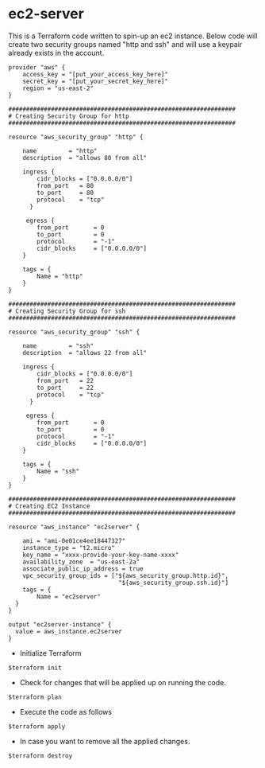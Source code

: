 # ec2-server

This is a Terraform code written to spin-up an ec2 instance. Below code will create two security groups named "http and ssh" and will use a keypair already exists in the account.


```
provider "aws" {
    access_key = "[put_your_access_key_here]"
    secret_key = "[put_your_secret_key_here]"
    region = "us-east-2"
}

################################################################
# Creating Security Group for http
################################################################

resource "aws_security_group" "http" {

    name         = "http"
    description  = "allows 80 from all"

    ingress {
        cidr_blocks = ["0.0.0.0/0"]  
        from_port   = 80
        to_port     = 80
        protocol    = "tcp"
      }

     egress {
        from_port       = 0
        to_port         = 0
        protocol        = "-1"
        cidr_blocks     = ["0.0.0.0/0"]
    }

    tags = {
        Name = "http"
    }
}    

################################################################
# Creating Security Group for ssh
################################################################

resource "aws_security_group" "ssh" {

    name         = "ssh"
    description  = "allows 22 from all"

    ingress {
        cidr_blocks = ["0.0.0.0/0"]  
        from_port   = 22
        to_port     = 22
        protocol    = "tcp"
      }

     egress {
        from_port       = 0
        to_port         = 0
        protocol        = "-1"
        cidr_blocks     = ["0.0.0.0/0"]
    }

    tags = {
        Name = "ssh"
    }
}    

################################################################
# Creating EC2 Instance
################################################################

resource "aws_instance" "ec2server" {

    ami = "ami-0e01ce4ee18447327"
    instance_type = "t2.micro"
    key_name = "xxxx-provide-your-key-name-xxxx"
    availability_zone  = "us-east-2a"
    associate_public_ip_address = true
    vpc_security_group_ids = ["${aws_security_group.http.id}",
                               "${aws_security_group.ssh.id}"]
    tags = {
        Name = "ec2server"
  }
}

output "ec2server-instance" {
  value = aws_instance.ec2server
}

```

* Initialize Terraform
```
$terraform init
```
* Check for changes that will be applied up on running the code.
```
$terraform plan
```
* Execute the code as follows
```
$terraform apply
```
* In case you want to remove all the applied changes.
```
$terraform destroy
```
